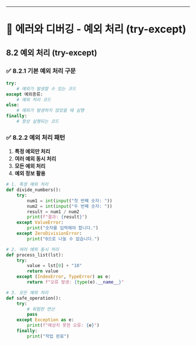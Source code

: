 ---

# 📘 에러와 디버깅 - 예외 처리 (try-except)

## 8.2 예외 처리 (try-except)

### ✅ 8.2.1 기본 예외 처리 구문
```python
try:
    # 예외가 발생할 수 있는 코드
except 예외종류:
    # 예외 처리 코드
else:
    # 예외가 발생하지 않았을 때 실행
finally:
    # 항상 실행되는 코드
```

### ✅ 8.2.2 예외 처리 패턴
1. **특정 예외만 처리**
2. **여러 예외 동시 처리**
3. **모든 예외 처리**
4. **예외 정보 활용**

```python
# 1. 특정 예외 처리
def divide_numbers():
    try:
        num1 = int(input("첫 번째 숫자: "))
        num2 = int(input("두 번째 숫자: "))
        result = num1 / num2
        print(f"결과: {result}")
    except ValueError:
        print("숫자를 입력해야 합니다.")
    except ZeroDivisionError:
        print("0으로 나눌 수 없습니다.")

# 2. 여러 예외 동시 처리
def process_list(lst):
    try:
        value = lst[0] + "10"
        return value
    except (IndexError, TypeError) as e:
        return f"오류 발생: {type(e).__name__}"

# 3. 모든 예외 처리
def safe_operation():
    try:
        # 위험한 연산
        pass
    except Exception as e:
        print(f"예상치 못한 오류: {e}")
    finally:
        print("작업 완료")
``` 